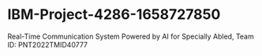 # IBM-Project-4286-1658727850
Real-Time Communication System Powered by AI for Specially Abled, Team ID: PNT2022TMID40777
